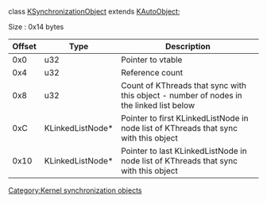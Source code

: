 class [KSynchronizationObject](KSynchronizationObject "wikilink")
extends [KAutoObject](KAutoObject "wikilink");

Size : 0x14 bytes

| Offset | Type              | Description                                                                             |
|--------|-------------------|-----------------------------------------------------------------------------------------|
| 0x0    | u32               | Pointer to vtable                                                                       |
| 0x4    | u32               | Reference count                                                                         |
| 0x8    | u32               | Count of KThreads that sync with this object - number of nodes in the linked list below |
| 0xC    | KLinkedListNode\* | Pointer to first KLinkedListNode in node list of KThreads that sync with this object    |
| 0x10   | KLinkedListNode\* | Pointer to last KLinkedListNode in node list of KThreads that sync with this object     |

[Category:Kernel synchronization
objects](Category:Kernel_synchronization_objects "wikilink")